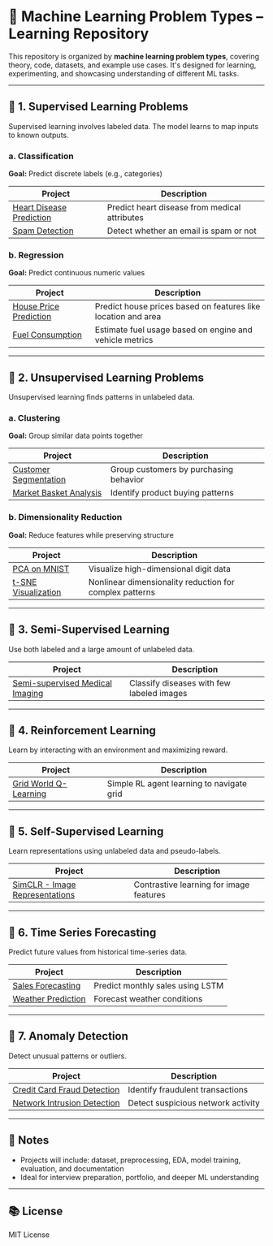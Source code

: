 # 🧠 Machine Learning Problem Types – Learning Repository

This repository is organized by **machine learning problem types**, covering theory, code, datasets, and example use cases. It's designed for learning, experimenting, and showcasing understanding of different ML tasks.

---

## 🔷 1. Supervised Learning Problems
Supervised learning involves labeled data. The model learns to map inputs to known outputs.

### a. Classification
**Goal:** Predict discrete labels (e.g., categories)

| Project | Description |
|--------|-------------|
| [Heart Disease Prediction](https://github.com/MoksedurRahman/heart_disease_classification) | Predict heart disease from medical attributes |
| [Spam Detection](./1-supervised-learning/classification/email-spam-detection) | Detect whether an email is spam or not |

### b. Regression
**Goal:** Predict continuous numeric values

| Project | Description |
|--------|-------------|
| [House Price Prediction](./1-supervised-learning/regression/house-price-prediction) | Predict house prices based on features like location and area |
| [Fuel Consumption](./1-supervised-learning/regression/fuel-consumption-prediction) | Estimate fuel usage based on engine and vehicle metrics |

---

## 🔷 2. Unsupervised Learning Problems
Unsupervised learning finds patterns in unlabeled data.

### a. Clustering
**Goal:** Group similar data points together

| Project | Description |
|--------|-------------|
| [Customer Segmentation](./2-unsupervised-learning/clustering/customer-segmentation) | Group customers by purchasing behavior |
| [Market Basket Analysis](./2-unsupervised-learning/clustering/market-basket-analysis) | Identify product buying patterns |

### b. Dimensionality Reduction
**Goal:** Reduce features while preserving structure

| Project | Description |
|--------|-------------|
| [PCA on MNIST](./2-unsupervised-learning/dimensionality-reduction/pca-visualization) | Visualize high-dimensional digit data |
| [t-SNE Visualization](./2-unsupervised-learning/dimensionality-reduction/tsne-mnist) | Nonlinear dimensionality reduction for complex patterns |

---

## 🔷 3. Semi-Supervised Learning
Use both labeled and a large amount of unlabeled data.

| Project | Description |
|--------|-------------|
| [Semi-supervised Medical Imaging](./3-semi-supervised-learning/medical-imaging-semi-label) | Classify diseases with few labeled images |

---

## 🔷 4. Reinforcement Learning
Learn by interacting with an environment and maximizing reward.

| Project | Description |
|--------|-------------|
| [Grid World Q-Learning](./4-reinforcement-learning/grid-world-qlearning) | Simple RL agent learning to navigate grid |

---

## 🔷 5. Self-Supervised Learning
Learn representations using unlabeled data and pseudo-labels.

| Project | Description |
|--------|-------------|
| [SimCLR - Image Representations](./5-self-supervised-learning/image-representation-simclr) | Contrastive learning for image features |

---

## 🔷 6. Time Series Forecasting
Predict future values from historical time-series data.

| Project | Description |
|--------|-------------|
| [Sales Forecasting](./6-time-series-forecasting/sales-forecasting) | Predict monthly sales using LSTM |
| [Weather Prediction](./6-time-series-forecasting/weather-prediction) | Forecast weather conditions |

---

## 🔷 7. Anomaly Detection
Detect unusual patterns or outliers.

| Project | Description |
|--------|-------------|
| [Credit Card Fraud Detection](./7-anomaly-detection/credit-card-fraud) | Identify fraudulent transactions |
| [Network Intrusion Detection](./7-anomaly-detection/network-intrusion-detection) | Detect suspicious network activity |

---

## 📌 Notes
- Projects will include: dataset, preprocessing, EDA, model training, evaluation, and documentation
- Ideal for interview preparation, portfolio, and deeper ML understanding

---

## 📚 License
MIT License
